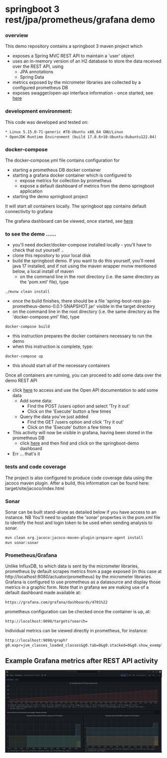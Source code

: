 # springboot 3 rest/jpa/prometheus/grafana demo

### overview
This demo repository contains a springboot 3 maven project which

* exposes a Spring MVC REST API to maintain a 'user' object
* uses an in-memory version of an H2 database to store the data received over the REST API, using
  * JPA annotations
  * Spring Data
* metrics exposed by the micrometer libraries are collected by a configured prometheus DB  
* exposes swagger/open-api interface information - once started, see [here](http://localhost:8080/swagger-ui.html)

### development environment: <a name="environment"></a>
This code was developed and tested on:
```agsl
* Linux 5.15.0-71-generic #78-Ubuntu x86_64 GNU/Linux
* OpenJDK Runtime Environment (build 17.0.6+10-Ubuntu-0ubuntu122.04)
```

### docker-compose
The docker-compose.yml file contains configuration for
* starting a prometheus DB docker container
* starting a grafana docker container which is configured to 
  * expose metrics for collection by prometheus
  * expose a default dashboard of metrics from the demo springboot application
* starting the demo springboot project

It will start all containers locally. The springboot app contains default connectivity to grafana

The grafana dashboard can be viewed, once started, see [here](http://localhost:3000)

### to see the demo ......
* you'll need docker/docker-compose installed locally - you'll have to check that out yourself ..
* clone this repository to your local disk
* build the springboot demo. If you want to do this yourself, you'll need java 17 installed, and if not using the maven wrapper mvnw mentioned below, a local install of maven
  * on the command line in the root directory (i.e. the same directory as the 'pom.xml' file), type
```agsl
./mvnw clean install
```
* once the build finishes, there should be a file 'spring-boot-rest-jpa-prometheus-demo-0.0.1-SNAPSHOT.jar' visible in the target directory
* on the command line in the root directory (i.e. the same directory as the 'docker-compose.yml' file), type
```agsl
docker-compose build
```
* this instruction prepares the docker containers necessary to run the demo
* when this instruction is complete, type:
```agsl
docker-compose up
```
* this should start all of the necessary containers

Once all containers are running, you can proceed to add some data over the demo REST API
* click [here](http://localhost:8080/swagger-ui.html) to access and use the Open API documentation to add some data 
  * Add some data:
    * Find the POST /users option and select 'Try it out'
    * Click on the 'Execute' button a few times
  * Query the data you've just added
    * Find the GET /users option and click 'Try it out'
    * Click on the 'Execute' button a few times
* This activity will now be visible in grafana, having been stored in the prometheus DB
  * click [here](http://localhost:3000) and then find and click on the springboot-demo dashboard
* Err ... that's it

### tests and code coverage
The project is also configured to produce code coverage data using the jacoco maven plugin.
After a build, this information can be found here: target/site/jacoco/index.html

### Sonar
Sonar can be built stand-alone as detailed below if you have access to an instance.
NB You'll need to update the 'sonar' properties in the pom.xml file to identify the host and login token to be used when sending analysis to sonar.

```$xslt
mvn clean org.jacoco:jacoco-maven-plugin:prepare-agent install
mvn sonar:sonar
```

### Prometheus/Grafana
Unlike InfluxDB, to which data is sent by the micrometer libraries, prometheus by default scrapes metrics from a page exposed (in this case at http://localhost:8080/actuator/prometheus) by the micrometer libraries.
Grafana is configured to use prometheus as a datasource and display those metrics in a graphic form.
Note that in grafana we are making use of a default dashboard made available at:
```agsl
https://grafana.com/grafana/dashboards/4701%22
```
prometheus configuration can be checked once the container is up, at:
```agsl
http://localhost:9090/targets?search=
```
Individual metrics can be viewed directly in prometheus, for instance:
```agsl
http://localhost:9090/graph?g0.expr=jvm_classes_loaded_classes&g0.tab=0&g0.stacked=0&g0.show_exemplars=0&g0.range_input=1h
```
## Example Grafana metrics after REST API activity
![Image](prometheus-grafana-screenshot.png)